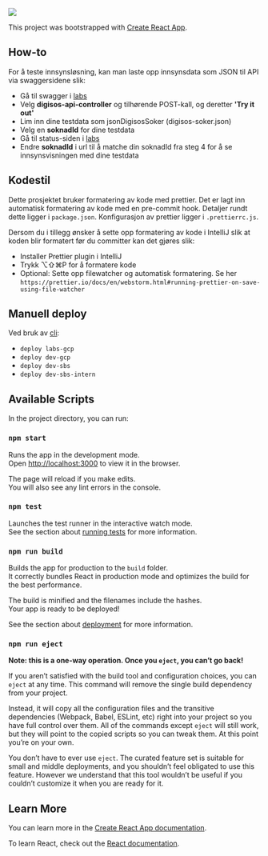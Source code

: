 ![](https://github.com/navikt/sosialhjelp-innsyn/workflows/Build/badge.svg?branch=master)

This project was bootstrapped with [Create React App](https://github.com/facebook/create-react-app).

## How-to

For å teste innsynsløsning, kan man laste opp innsynsdata som JSON til API via swaggersidene slik:

-   Gå til swagger i [labs](https://digisos.labs.nais.io/sosialhjelp/innsyn-api/swagger-ui.html)
-   Velg **digisos-api-controller** og tilhørende POST-kall, og deretter **'Try it out'**
-   Lim inn dine testdata som jsonDigisosSoker (digisos-soker.json)
-   Velg en **soknadId** for dine testdata
-   Gå til status-siden i [labs](https://digisos.labs.nais.io/sosialhjelp/innsyn/soknadId/status)
-   Endre **soknadId** i url til å matche din soknadId fra steg 4 for å se innsynsvisningen med dine testdata

## Kodestil

Dette prosjektet bruker formatering av kode med prettier. Det er lagt inn automatisk formatering av kode med en pre-commit hook.
Detaljer rundt dette ligger i `package.json`. Konfigurasjon av prettier ligger i `.prettierrc.js`.

Dersom du i tillegg ønsker å sette opp formatering av kode i IntelliJ slik at koden blir formatert før du committer kan det gjøres slik:

-   Installer Prettier plugin i IntelliJ
-   Trykk ⌥⇧⌘P for å formatere kode
-   Optional: Sette opp filewatcher og automatisk formatering. Se her `https://prettier.io/docs/en/webstorm.html#running-prettier-on-save-using-file-watcher`

## Manuell deploy

Ved bruk av [cli](https://github.com/navikt/sosialhjelp-ci):

-   `deploy labs-gcp`
-   `deploy dev-gcp`
-   `deploy dev-sbs`
-   `deploy dev-sbs-intern`

## Available Scripts

In the project directory, you can run:

### `npm start`

Runs the app in the development mode.<br>
Open [http://localhost:3000](http://localhost:3000) to view it in the browser.

The page will reload if you make edits.<br>
You will also see any lint errors in the console.

### `npm test`

Launches the test runner in the interactive watch mode.<br>
See the section about [running tests](https://facebook.github.io/create-react-app/docs/running-tests) for more information.

### `npm run build`

Builds the app for production to the `build` folder.<br>
It correctly bundles React in production mode and optimizes the build for the best performance.

The build is minified and the filenames include the hashes.<br>
Your app is ready to be deployed!

See the section about [deployment](https://facebook.github.io/create-react-app/docs/deployment) for more information.

### `npm run eject`

**Note: this is a one-way operation. Once you `eject`, you can’t go back!**

If you aren’t satisfied with the build tool and configuration choices, you can `eject` at any time. This command will remove the single build dependency from your project.

Instead, it will copy all the configuration files and the transitive dependencies (Webpack, Babel, ESLint, etc) right into your project so you have full control over them. All of the commands except `eject` will still work, but they will point to the copied scripts so you can tweak them. At this point you’re on your own.

You don’t have to ever use `eject`. The curated feature set is suitable for small and middle deployments, and you shouldn’t feel obligated to use this feature. However we understand that this tool wouldn’t be useful if you couldn’t customize it when you are ready for it.

## Learn More

You can learn more in the [Create React App documentation](https://facebook.github.io/create-react-app/docs/getting-started).

To learn React, check out the [React documentation](https://reactjs.org/).

